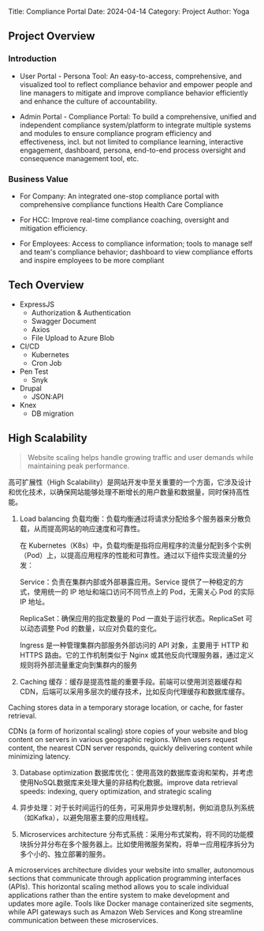 Title: Compliance Portal
Date: 2024-04-14
Category: Project
Author: Yoga

## Project Overview

### Introduction

* User Portal - Persona Tool: An easy-to-access, comprehensive, and visualized tool to reflect compliance behavior and empower people and line managers to mitigate and improve compliance behavior efficiently and enhance the culture of accountability.

* Admin Portal - Compliance Portal: To build a comprehensive, unified and independent compliance system/platform to integrate multiple systems and modules to ensure compliance program efficiency and effectiveness, incl. but not limited to compliance learning, interactive engagement, dashboard, persona, end-to-end process oversight and consequence management tool, etc.

### Business Value

* For Company: An integrated one-stop compliance portal with comprehensive compliance functions
Health Care Compliance

* For HCC: Improve real-time compliance coaching, oversight and mitigation efficiency.

* For Employees: Access to compliance information; tools to manage self and team's compliance behavior; dashboard to view compliance efforts and inspire employees to be more compliant

## Tech Overview

* ExpressJS
	* Authorization & Authentication
	* Swagger Document
	* Axios
	* File Upload to Azure Blob
* CI/CD
	* Kubernetes
	* Cron Job
* Pen Test
	* Snyk
* Drupal
	* JSON:API
* Knex
	* DB migration

## High Scalability

> Website scaling helps handle growing traffic and user demands while maintaining peak performance.

高可扩展性（High Scalability）是网站开发中至关重要的一个方面，它涉及设计和优化技术，以确保网站能够处理不断增长的用户数量和数据量，同时保持高性能。

1. Load balancing 负载均衡：负载均衡通过将请求分配给多个服务器来分散负载，从而提高网站的响应速度和可靠性。

	在 Kubernetes（K8s）中，负载均衡是指将应用程序的流量分配到多个实例（Pod）上，以提高应用程序的性能和可靠性。通过以下组件实现流量的分发：

	Service：负责在集群内部或外部暴露应用。Service 提供了一种稳定的方式，使用统一的 IP 地址和端口访问不同节点上的 Pod，无需关心 Pod 的实际 IP 地址。

	ReplicaSet：确保应用的指定数量的 Pod 一直处于运行状态。ReplicaSet 可以动态调整 Pod 的数量，以应对负载的变化。

	Ingress 是一种管理集群内部服务外部访问的 API 对象，主要用于 HTTP 和 HTTPS 路由。它的工作机制类似于 Nginx 或其他反向代理服务器，通过定义规则将外部流量重定向到集群内的服务


2. Caching 缓存：缓存是提高性能的重要手段。前端可以使用浏览器缓存和CDN，后端可以采用多层次的缓存技术，比如反向代理缓存和数据库缓存。

Caching stores data in a temporary storage location, or cache, for faster retrieval.

CDNs (a form of horizontal scaling) store copies of your website and blog content on servers in various geographic regions. When users request content, the nearest CDN server responds, quickly delivering content while minimizing latency.

3. Database optimization 数据库优化：使用高效的数据库查询和架构，并考虑使用NoSQL数据库来处理大量的非结构化数据。improve data retrieval speeds: indexing, query optimization, and strategic scaling

4. 异步处理：对于长时间运行的任务，可采用异步处理机制，例如消息队列系统（如Kafka），以避免阻塞主要的应用线程。


5. Microservices architecture 分布式系统：采用分布式架构，将不同的功能模块拆分并分布在多个服务器上。比如使用微服务架构，将单一应用程序拆分为多个小的、独立部署的服务。

A microservices architecture divides your website into smaller, autonomous sections that communicate through application programming interfaces (APIs). This horizontal scaling method allows you to scale individual applications rather than the entire system to make development and updates more agile.
Tools like Docker manage containerized site segments, while API gateways such as Amazon Web Services and Kong streamline communication between these microservices.



